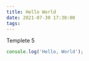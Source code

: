 ```yaml
---
title: Hello World
date: 2021-07-30 17:30:00
tags:
---
```


Templete 5

``` js
console.log('Hello, World');
```